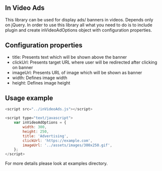 ## In Video Ads
This library can be used for display ads/ banners in videos. Depends only on jQuery.
In order to use this library all what you need to do is to include plugin and create inVideoAdOptions object with configuration properties.

## Configuration properties
- title: Presents text which will be shown above the banner
- clickUrl: Presents target URL where user will be redirected after clicking on banner
- imageUrl: Presents URL of image which will be shown as banner
- width: Defines image width
- height: Defines image height

## Usage example

```js
<script src="../inVideoAds.js"></script>

<script type="text/javascript">
    var inVideoAdOptions = {
        width: 300,
        height: 250,
        title: 'Advertising',
        clickUrl: 'https://example.com',
        imageUrl: '../assets/images/300x250.gif',
    };
</script>
```

For more details please look at examples directory.
